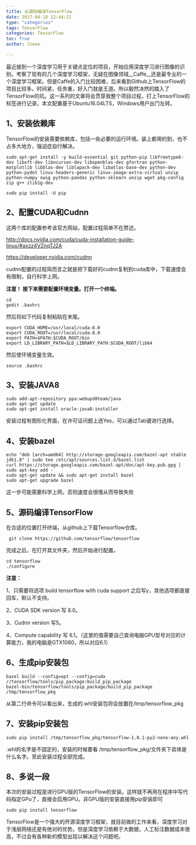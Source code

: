 ```yaml
---
title: 从源码编译TensorFlow
date: 2017-04-18 12:44:21
type: "categories"
tags: TensorFlow
categories: TensorFlow
toc: True
author: Jzeee

---
```


最近接到一个深度学习用于关键点定位的项目，开始应用深度学习进行图像的识别。考察了现有的几个深度学习框架，无疑在图像领域__Caffe__还是最专业的一个深度学习框架。但是Caffe的入门比较困难，后来看到Github上TensorFlow的项目比较多。时间紧，任务重，好入门就是王道。所以毅然决然的踏入了TensorFlow的坑。这一系列的文章将会贯穿我整个项目过程，打上TensorFlow的标签进行记录。本文配置基于Ubuntu16.04LTS，Windows用户出门左转。
<!--more-->
## 1、安装依赖库
TensorFlow的安装需要依赖库，包括一些必要的运行环境。装上都用的到，也不占多大地方，强迫症自行解决。

    sudo apt-get install -y build-essential git python-pip libfreetype6-dev libxft-dev libncurses-dev libopenblas-dev gfortran python-matplotlib libblas-dev liblapack-dev libatlas-base-dev python-dev python-pydot linux-headers-generic linux-image-extra-virtual unzip python-numpy swig python-pandas python-sklearn unzip wget pkg-config zip g++ zlib1g-dev

    sudo pip install -U pip
## 2、配置CUDA和Cudnn
这两个库的配置参考该官方网站，配置过程简单不在赘述。

http://docs.nvidia.com/cuda/cuda-installation-guide-linux/#axzz4VZnqTJ2A

https://developer.nvidia.com/cudnn 

cudnn配置的过程简而言之就是把下载好的cudnn复制到cuda库中，下载速度会有限制，自行科学上网。

__注意！ 接下来需要配置环境变量。打开一个终端。__
   
    cd
    gedit .bashrc
    
然后将如下代码复制粘贴在末尾。

    export CUDA_HOME=/usr/local/cuda-8.0
    export CUDA_ROOT=/usr/local/cuda-8.0
    export PATH=$PATH:$CUDA_ROOT/bin
    export LD_LIBRARY_PATH=$LD_LIBRARY_PATH:$CUDA_ROOT/lib64
    
然后使环境变量生效。

    source .bashrc
## 3、安装JAVA8
    sudo add-apt-repository ppa:webupd8team/java
    sudo apt-get update
    sudo apt-get install oracle-java8-installer
安装过程有图形化界面，在许可证问题上选Yes，可以通过Tab键进行选择。
## 4、安装bazel
    echo "deb [arch=amd64] http://storage.googleapis.com/bazel-apt stable jdk1.8" | sudo tee /etc/apt/sources.list.d/bazel.list
    curl https://storage.googleapis.com/bazel-apt/doc/apt-key.pub.gpg | sudo apt-key add -
    sudo apt-get update && sudo apt-get install bazel
    sudo apt-get upgrade bazel
这一步可能需要科学上网，否则速度会很慢从而导致失败
## 5、源码编译TensorFlow
在合适的位置打开终端，从github上下载Tensorflow仓库。

     git clone https://github.com/tensorflow/tensorflow

完成之后，在打开其文件夹，然后开始进行配置。

    cd tensorflow
    ./configure
**注意：**

1、只需要将选项 build tensorflow with cuda support 之后写y，其他选项都直接回车，默认不支持。

2、CUDA SDK version 写 8.0。

3、Cudnn version 写5。

4、Compute capability 写 6.1。（这里的值需要自己查询电脑GPU型号对应的计算能力，我的电脑是GTX1080，所以对应6.1）

## 6、生成pip安装包

    bazel build --config=opt --config=cuda //tensorflow/tools/pip_package:build_pip_package
    bazel-bin/tensorflow/tools/pip_package/build_pip_package /tmp/tensorflow_pkg
    
从第二行命令可以看出来，生成的.whl安装包将会放置在/tmp/tensorflow_pkg

## 7、安装pip安装包

    sudo pip install /tmp/tensorflow_pkg/tensorflow-1.0.1-py2-none-any.whl

.whl的名字是不固定的，安装的时候要看 /tmp/tensorflow_pkg/文件夹下具体是什么名字。至此安装过程全部完成。

## 8、多说一段
本次的安装过程是进行GPU版的TensorFlow的安装。这样就不再用在程序中写代码指定GPu了，直接会启用GPU。非GPU版的安装直接用pip安装即可

    sudo pip install tensorflow
    
TensorFlow是一个强大的开源深度学习框架，就目前做的工作来看，深度学习对于浅层网络还是有绝对的优势。但是深度学习依赖于大数据，人工标注数据成本很高，不过会有各种新的模型出现以解决这个问题吧。

